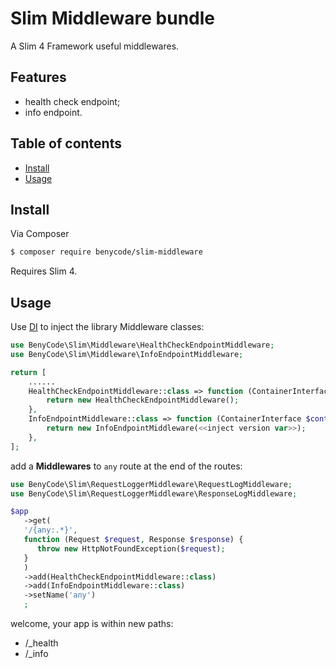 # Slim Middleware bundle

A Slim 4 Framework useful middlewares.

## Features

- health check endpoint;
- info endpoint.

## Table of contents

- [Install](#install)
- [Usage](#usage)

## Install

Via Composer

``` bash
$ composer require benycode/slim-middleware
```

Requires Slim 4.

## Usage

Use [DI](https://www.slimframework.com/docs/v4/concepts/di.html) to inject the library Middleware classes:

```php
use BenyCode\Slim\Middleware\HealthCheckEndpointMiddleware;
use BenyCode\Slim\Middleware\InfoEndpointMiddleware;

return [
    ......
    HealthCheckEndpointMiddleware::class => function (ContainerInterface $container) {
        return new HealthCheckEndpointMiddleware();
    },
    InfoEndpointMiddleware::class => function (ContainerInterface $container) {
        return new InfoEndpointMiddleware(<<inject version var>>);
    },
];
```

add a **Middlewares** to `any` route at the end of the routes:

```php
use BenyCode\Slim\RequestLoggerMiddleware\RequestLogMiddleware;
use BenyCode\Slim\RequestLoggerMiddleware\ResponseLogMiddleware;

$app
   ->get(
   '/{any:.*}',
   function (Request $request, Response $response) {
      throw new HttpNotFoundException($request);
   }
   )
   ->add(HealthCheckEndpointMiddleware::class)
   ->add(InfoEndpointMiddleware::class)
   ->setName('any')
   ;
```

welcome, your app is within new paths:
- /_health
- /_info

